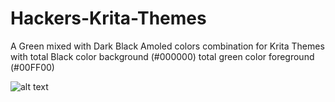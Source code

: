 # Hackers-Krita-Themes
A Green mixed with Dark Black Amoled colors combination for Krita Themes with total Black color background (#000000) total green color foreground (#00FF00)    

![alt text](https://raw.githubusercontent.com/regawaras/Hackers-Krita-Themes/blob/main/ref-1.png)
